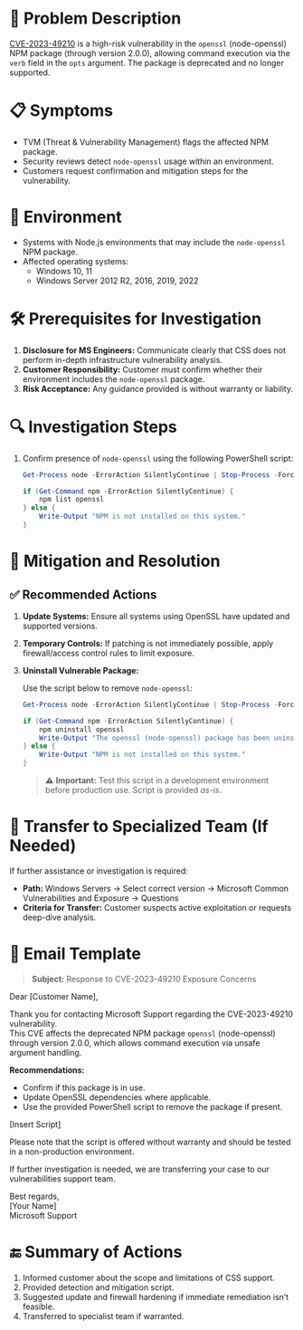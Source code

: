 # 🧩 Problem Description

[CVE-2023-49210](https://nvd.nist.gov/vuln/detail/CVE-2023-49210) is a high-risk vulnerability in the `openssl` (node-openssl) NPM package (through version 2.0.0), allowing command execution via the `verb` field in the `opts` argument. The package is deprecated and no longer supported.

# 📋 Symptoms

- TVM (Threat & Vulnerability Management) flags the affected NPM package.
- Security reviews detect `node-openssl` usage within an environment.
- Customers request confirmation and mitigation steps for the vulnerability.

# 🧪 Environment

- Systems with Node.js environments that may include the `node-openssl` NPM package.
- Affected operating systems:
  - Windows 10, 11
  - Windows Server 2012 R2, 2016, 2019, 2022

# 🛠️ Prerequisites for Investigation

1. **Disclosure for MS Engineers:** Communicate clearly that CSS does not perform in-depth infrastructure vulnerability analysis.
2. **Customer Responsibility:** Customer must confirm whether their environment includes the `node-openssl` package.
3. **Risk Acceptance:** Any guidance provided is without warranty or liability.

# 🔍 Investigation Steps

1. Confirm presence of `node-openssl` using the following PowerShell script:
   ```powershell
   Get-Process node -ErrorAction SilentlyContinue | Stop-Process -Force -ErrorAction SilentlyContinue

   if (Get-Command npm -ErrorAction SilentlyContinue) {
       npm list openssl
   } else {
       Write-Output "NPM is not installed on this system."
   }
   ```

# 🧯 Mitigation and Resolution

## ✅ Recommended Actions

1. **Update Systems:** Ensure all systems using OpenSSL have updated and supported versions.
2. **Temporary Controls:** If patching is not immediately possible, apply firewall/access control rules to limit exposure.
3. **Uninstall Vulnerable Package:**

   Use the script below to remove `node-openssl`:
   ```powershell
   Get-Process node -ErrorAction SilentlyContinue | Stop-Process -Force -ErrorAction SilentlyContinue

   if (Get-Command npm -ErrorAction SilentlyContinue) {
       npm uninstall openssl
       Write-Output "The openssl (node-openssl) package has been uninstalled."
   } else {
       Write-Output "NPM is not installed on this system."
   }
   ```
   > ⚠️ **Important:** Test this script in a development environment before production use. Script is provided *as-is*.

# 🔄 Transfer to Specialized Team (If Needed)

If further assistance or investigation is required:
- **Path:** Windows Servers → Select correct version → Microsoft Common Vulnerabilities and Exposure → Questions
- **Criteria for Transfer:** Customer suspects active exploitation or requests deep-dive analysis.

# 📧 Email Template

> **Subject:** Response to CVE-2023-49210 Exposure Concerns

Dear [Customer Name],

Thank you for contacting Microsoft Support regarding the CVE-2023-49210 vulnerability.  
This CVE affects the deprecated NPM package `openssl` (node-openssl) through version 2.0.0, which allows command execution via unsafe argument handling.

**Recommendations:**
- Confirm if this package is in use.
- Update OpenSSL dependencies where applicable.
- Use the provided PowerShell script to remove the package if present.

[Insert Script]

Please note that the script is offered without warranty and should be tested in a non-production environment.

If further investigation is needed, we are transferring your case to our vulnerabilities support team.

Best regards,  
[Your Name]  
Microsoft Support

# 🔚 Summary of Actions

1. Informed customer about the scope and limitations of CSS support.
2. Provided detection and mitigation script.
3. Suggested update and firewall hardening if immediate remediation isn’t feasible.
4. Transferred to specialist team if warranted.
